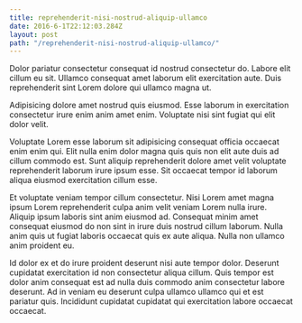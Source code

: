 ```yaml
---
title: reprehenderit-nisi-nostrud-aliquip-ullamco
date: 2016-6-1T22:12:03.284Z
layout: post
path: "/reprehenderit-nisi-nostrud-aliquip-ullamco/"
---
```


Dolor pariatur consectetur consequat id nostrud consectetur do. Labore elit cillum eu sit. Ullamco consequat amet laborum elit exercitation aute. Duis reprehenderit sint Lorem dolore qui ullamco magna ut.

Adipisicing dolore amet nostrud quis eiusmod. Esse laborum in exercitation consectetur irure enim anim amet enim. Voluptate nisi sint fugiat qui elit dolor velit.

Voluptate Lorem esse laborum sit adipisicing consequat officia occaecat enim enim qui. Elit nulla enim dolor magna quis quis non elit aute duis ad cillum commodo est. Sunt aliquip reprehenderit dolore amet velit voluptate reprehenderit laborum irure ipsum esse. Sit occaecat tempor id laborum aliqua eiusmod exercitation cillum esse.

Et voluptate veniam tempor cillum consectetur. Nisi Lorem amet magna ipsum Lorem reprehenderit culpa anim velit veniam Lorem nulla irure. Aliquip ipsum laboris sint anim eiusmod ad. Consequat minim amet consequat eiusmod do non sint in irure duis nostrud cillum laborum. Nulla anim quis ut fugiat laboris occaecat quis ex aute aliqua. Nulla non ullamco anim proident eu.

Id dolor ex et do irure proident deserunt nisi aute tempor dolor. Deserunt cupidatat exercitation id non consectetur aliqua cillum. Quis tempor est dolor anim consequat est ad nulla duis commodo anim consectetur labore deserunt. Ad in veniam eu deserunt culpa ullamco ullamco qui et est pariatur quis. Incididunt cupidatat cupidatat qui exercitation labore occaecat occaecat.